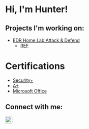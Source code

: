 <h1>Hi, I'm Hunter! </h1>

<h2>Projects I'm working on:</h2>

- [EDR Home Lab:Attack & Defend](https://github.com/HunterCathey/EDR-Home-Lab-Attack-Defense)
  - [REF](https://blog.ecapuano.com/p/so-you-want-to-be-a-soc-analyst-intro)
 
<h1>Certifications</h1>

- [Security+](https://github.com/HunterCathey/HunterCathey/blob/main/CompTIA%20Security%2B%20ce%20certificate.pdf)
- [A+](https://github.com/HunterCathey/HunterCathey/blob/main/CompTIA%20A%2B%20ce%20certificate.pdf)
- [Microsoft Office](https://github.com/HunterCathey/HunterCathey/blob/main/Microsoft%20Office%20Specialist.pdf)

<h2> Connect with me:</h2>


[<img align="left" alt="huntercathey | LinkedIn" width="22px" src="https://cdn.jsdelivr.net/npm/simple-icons@v3/icons/linkedin.svg" />][linkedin]

[linkedin]: https://linkedin.com/in/huntercathey


<!---
HunterCathey/HunterCathey is a ✨ special ✨ repository because its `README.md` (this file) appears on your GitHub profile.
You can click the Preview link to take a look at your changes.
--->
